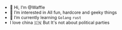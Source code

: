 - 👋 Hi, I’m @Waffle
- 👀 I’m interested in All fun, hardcore and geeky things
- 🌱 I’m currently learning `Golang` `rust`
- I love china 🇨🇳  But It's not about political parties



<!---
ox01024/ox01024 is a ✨ special ✨ repository because its `README.md` (this file) appears on your GitHub profile.
You can click the Preview link to take a look at your changes.
--->
